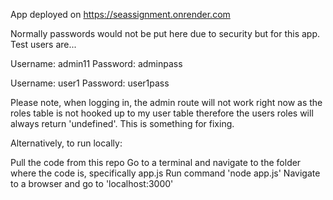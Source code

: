 App deployed on https://seassignment.onrender.com

Normally passwords would not be put here due to security but for this app. Test users are...

Username: admin11
Password: adminpass

Username: user1
Password: user1pass

Please note, when logging in, the admin route will not work right now as the roles table is not hooked up to my user table therefore the users roles will always return 'undefined'. This is something for fixing.

Alternatively, to run locally:

Pull the code from this repo
Go to a terminal and navigate to the folder where the code is, specifically app.js
Run command 'node app.js'
Navigate to a browser and go to 'localhost:3000'
